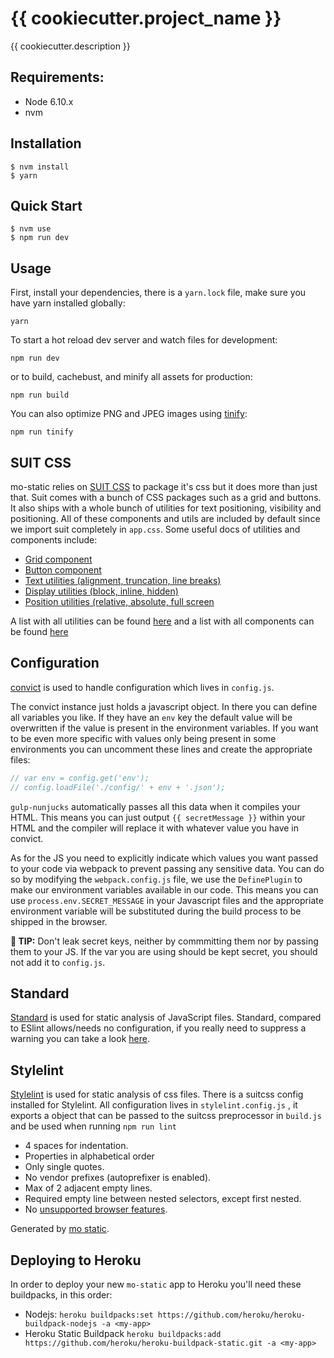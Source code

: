# {{ cookiecutter.project_name }}

{{ cookiecutter.description }}


## Requirements:

- Node 6.10.x
- nvm

## Installation

```
$ nvm install
$ yarn
```

## Quick Start

```
$ nvm use
$ npm run dev
```

## Usage
First, install your dependencies, there is a `yarn.lock` file, make sure you have yarn installed globally:

```
yarn
```

To start a hot reload dev server and watch files for development:

```
npm run dev
```

or to build, cachebust, and minify all assets for production:

```
npm run build
```

You can also optimize PNG and JPEG images using [tinify](https://www.npmjs.com/package/tinify):

```
npm run tinify
```

## SUIT CSS
mo-static relies on [SUIT CSS](https://suitcss.github.io/) to package it's css but it does more than just that. Suit comes with a bunch of CSS packages such as a grid and buttons. It also ships with a whole bunch of utilities for text positioning, visibility and positioning. All of these components and utils are included by default since we import suit completely in `app.css`. Some useful docs of utilities and components include:
- [Grid component](https://github.com/suitcss/components-grid/)
- [Button component](https://github.com/suitcss/components-button/)
- [Text utilities (alignment, truncation, line breaks) ](https://github.com/suitcss/utils-text)
- [Display utilities (block, inline, hidden)](https://github.com/suitcss/utils-display)
- [Position utilities (relative, absolute, full screen](https://github.com/suitcss/utils-position)

A list with all utilities can be found [here](https://github.com/suitcss/utils) and a list with all components can be found [here](https://github.com/suitcss/components)

## Configuration
[convict](https://github.com/mozilla/node-convict) is used to handle configuration which lives in `config.js`.

The convict instance just holds a javascript object. In there you can define all variables you like. If they have an `env` key the default value will be overwritten if the value is present in the environment variables. If you want to be even more specific with values only being present in some environments you can uncomment these lines and create the appropriate files:
```javascript
// var env = config.get('env');
// config.loadFile('./config/' + env + '.json');
```

`gulp-nunjucks` automatically passes all this data when it compiles your HTML. This means you can just output `{{ secretMessage }}` within your HTML and the compiler will replace it with whatever value you have in convict.

As for the JS you need to explicitly indicate which values you want passed to your code via webpack to prevent passing any sensitive data. You can do so by modifying the `webpack.config.js` file, we use the `DefinePlugin` to make our environment variables available in our code. This means you can use `process.env.SECRET_MESSAGE` in your Javascript files and the appropriate environment variable will be substituted during the build process to be shipped in the browser.

__🔐 TIP:__ Don't leak secret keys, neither by commmitting them nor by passing them to your JS. If the var you are
using should be kept secret, you should not add it to `config.js`.


## Standard
[Standard](https://github.com/feross/standard) is used for static analysis of JavaScript files. Standard, compared to ESlint allows/needs no configuration, if you really need to suppress a warning you can take a look [here](https://github.com/feross/standard#how-do-i-hide-a-certain-warning).

## Stylelint
[Stylelint](https://github.com/stylelint/stylelint) is used for static analysis of css files. There is a suitcss config installed for Stylelint. All configuration lives in `stylelint.config.js` , it exports a object that can be passed to the suitcss preprocessor in `build.js` and be used when running `npm run lint`

* 4 spaces for indentation.
* Properties in alphabetical order
* Only single quotes.
* No vendor prefixes (autoprefixer is enabled).
* Max of 2 adjacent empty lines.
* Required empty line between nested selectors, except first nested.
* No [unsupported browser features](http://stylelint.io/user-guide/rules/no-unsupported-browser-features/).

Generated by [mo static](https://github.com/istrategylabs/mo-static).

## Deploying to Heroku
In order to deploy your new `mo-static` app to Heroku you'll need these buildpacks, in this order:
- Nodejs: `heroku buildpacks:set https://github.com/heroku/heroku-buildpack-nodejs -a <my-app>`
- Heroku Static Buildpack `heroku buildpacks:add https://github.com/heroku/heroku-buildpack-static.git -a <my-app>`

